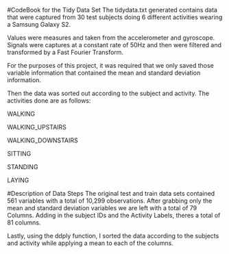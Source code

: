 #CodeBook for the Tidy Data Set
The tidydata.txt generated contains data that were captured from 30 test subjects doing 6 different activities wearing a Samsung Galaxy S2.

Values were measures and taken from the accelerometer and gyroscope.
Signals were captures at a constant rate of 50Hz and then were filtered and transformed by a Fast Fourier Transform.

For the purposes of this project, it was required that we only saved those variable information that contained the mean and standard deviation information. 

Then the data was sorted out according to the subject and activity.
The activities done are as follows:

WALKING

WALKING_UPSTAIRS

WALKING_DOWNSTAIRS

SITTING

STANDING

LAYING

#Description of Data Steps
The original test and train data sets contained 561 variables with a total of 10,299 observations.
After grabbing only the mean and standard deviation variables we are left with a total of 79 Columns.
Adding in the subject IDs and the Activity Labels, theres a total of 81 columns.

Lastly, using the ddply function, I sorted the data according to the subjects and activity while applying a mean to each of the columns.

